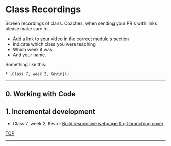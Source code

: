 # Class Recordings

Screen recordings of class.  Coaches, when sending your PR's with links please make sure to ...

* Add a link to your video in the correct module's section
* Indicate which class you were teaching
* Which week it was
* And your name.

Something like this:

```
* [Class 7, week 2, Kevin]()
```

---

## 0. Working with Code

## 1. Incremental development

* Class 7, week 2, Kevin: [Build responsive webpage & git branching cover](https://youtu.be/zjivncbwHSg)

[TOP](#class-recordings)

---
